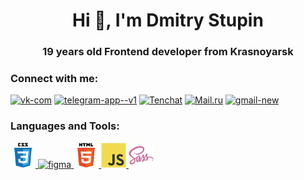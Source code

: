 <h1 align="center">Hi 👋, I'm Dmitry Stupin</h1>
<h3 align="center">19 years old Frontend developer from Krasnoyarsk</h3>

<h3 align="left">Connect with me:</h3>
<p align="left">
<a href="https://vk.com/dmitry.stupin" target="_blank"><img width="48" height="48" src="https://img.icons8.com/color/48/vk-com.png" alt="vk-com"/></a>
<a href="https://t.me/stupin_dmitry" target="_blank"><img width="48" height="48" src="https://img.icons8.com/color/48/telegram-app--v1.png" alt="telegram-app--v1"/></a>
<a href="https://tenchat.ru/dmitry_stupin?utm_source=f4f4e1da-1d53-4595-8a37-20c1ef3f7f16" target="_blank"><img width="48" height="48" src="https://img.icons8.com/glyph-neue/48/FA5252/chat.png" alt="Tenchat"/></a>
<a href="mailto:dm.stup@mail.ru" target="_blank"><img width="48" height="48" src="https://img.icons8.com/color/48/apple-mail.png" alt="Mail.ru"/></a>
<a href="mailto:2dmitriy.stupin.kja@gmail.com" target="_blank"><img width="48" height="48" src="https://img.icons8.com/color/48/gmail-new.png" alt="gmail-new"/></a>
</p>

<h3 align="left">Languages and Tools:</h3>
<p align="left"> <a href="https://www.w3schools.com/css/" target="_blank" rel="noreferrer"> <img src="https://raw.githubusercontent.com/devicons/devicon/master/icons/css3/css3-original-wordmark.svg" alt="css3" width="40" height="40"/> </a> <a href="https://www.figma.com/" target="_blank" rel="noreferrer"> <img src="https://www.vectorlogo.zone/logos/figma/figma-icon.svg" alt="figma" width="40" height="40"/> </a> <a href="https://www.w3.org/html/" target="_blank" rel="noreferrer"> <img src="https://raw.githubusercontent.com/devicons/devicon/master/icons/html5/html5-original-wordmark.svg" alt="html5" width="40" height="40"/> </a> <a href="https://developer.mozilla.org/en-US/docs/Web/JavaScript" target="_blank" rel="noreferrer"> <img src="https://raw.githubusercontent.com/devicons/devicon/master/icons/javascript/javascript-original.svg" alt="javascript" width="40" height="40"/> </a> <a href="https://sass-lang.com" target="_blank" rel="noreferrer"> <img src="https://raw.githubusercontent.com/devicons/devicon/master/icons/sass/sass-original.svg" alt="sass" width="40" height="40"/> </a> </p>


